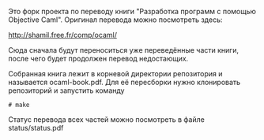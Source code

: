 Это форк проекта по переводу книги "Разработка программ с помощью Objective
Caml". Оригинал перевода можно посмотреть здесь:

http://shamil.free.fr/comp/ocaml/

Сюда сначала будут переноситься уже переведённые части книги, после чего будет
продолжен перевод недостающих.

Собранная книга лежит в корневой директории репозитория и называется
ocaml-book.pdf. Для её пересборки нужно клонировать репозиторий и запустить
команду

	# make

Статус перевода всех частей можно посмотреть в файле status/status.pdf
